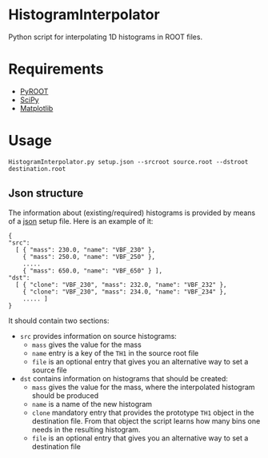 HistogramInterpolator
=====================

Python script for interpolating 1D histograms in ROOT files.

# Requirements

* [PyROOT](http://root.cern.ch/drupal/content/pyroot)
* [SciPy](http://www.scipy.org/)
* [Matplotlib](http://matplotlib.org/)

# Usage

    HistogramInterpolator.py setup.json --srcroot source.root --dstroot destination.root
    
## Json structure
The information about (existing/required) histograms is provided by means of a [json](http://en.wikipedia.org/wiki/JSON) setup file.
Here is an example of it:    

    { 
    "src": 
      [ { "mass": 230.0, "name": "VBF_230" },
        { "mass": 250.0, "name": "VBF_250" },
        .....
        { "mass": 650.0, "name": "VBF_650" } ],
    "dst": 
      [ { "clone": "VBF_230", "mass": 232.0, "name": "VBF_232" },
        { "clone": "VBF_230", "mass": 234.0, "name": "VBF_234" },
        ..... ]
    }
    
It should contain two sections: 
* `src` provides information on source histograms:
    + `mass` gives the value for the mass
    + `name` entry is a key of the `TH1` in the source root file 
    + `file` is an optional entry that gives you an alternative way to set a source file 
* `dst` contains information on histograms that should be created:
    + `mass` gives the value for the mass, where the interpolated histogram should be produced
    + `name` is a name of the new histogram
    + `clone` mandatory entry that provides the prototype `TH1` object in the destination file. From that object the script learns how many bins one needs in the resulting histogram.
    + `file` is an optional entry that gives you an alternative way to set a destination file 
